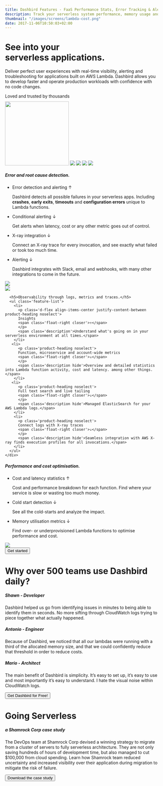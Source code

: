 ```yaml
---
title: Dashbird Features - FaaS Performance Stats, Error Tracking & Alerts
description: Track your serverless system performance, memory usage and AWS costs. Real-time function tracing and live tailing make troubleshooting your lambdas truly effortless. Dashbird also supports API Gateway and AWS X-Ray.
thumbnail: "/images/screens/lambda-cost.png"
date: 2017-11-06T10:50:03+02:00
---
```

<div class="container">
  <div class="row vh-75 align-items-center">
    <div class="col-12 col-lg-10 align-middle mx-auto">
      <h1 class="text-center">See into your<br />serverless applications.</h1>
      <p class="text-center mt-5">Deliver perfect user experiences with real-time visibility, alerting and troubleshooting for applications built on AWS Lambda. Dashbird allows you to develop faster and operate production workloads with confidence with no code changes.</p>
    </div>
  </div>
</div>

<div class="row">
  <section class="container social pt-md-80 pb-md-60 mt-5 pb-5">
      <div class="col text-center pt-5 pb-4 pt-md-100">
          <span class="h5 text-uppercase">Loved and trusted by thousands</span>
        </div>
    <div class="row justify-content-center socialproof-icons align-items-end">
      <img style="width: 210px; max-height: 400px; margin-top: 9px;" src="/images/socialproof/accenture.png">
      <img src="/images/socialproof/deloitte.png">
      <img src="/images/socialproof/PaloAltoNetworks.png">
      <img src="/images/socialproof/Shamrock.png">
      <img src="/images/socialproof/UserTesting.png">
    </div>
  </section>
</div>

<div class="container value-props">
  <div class="row">
    <div class="col-12 col-md-6 feature-col mt-4">
      <h5>Error and root cause detection.</h5>
      <ul class='feature-list'>
        <li>
          <p class='d-flex align-items-center justify-content-between product-heading noselect'>
          Error detection and alerting
          <span class='float-right closer'>↑</span>
          </p>
          <span class='description'>Dashbird detects all possible failures in your serverless apps. Including <b>crashes</b>, <b>early exits</b>, <b>timeouts</b> and <b>configuration errors</b> unique to Lambda functions.</span>
        </li>
       <li>
          <p class='product-heading noselect'>
          Conditional alerting
          <span class='float-right closer'>↓</span>
          </p>
          <span class='description hide'>Get alerts when latency, cost or any other metric goes out of control.</span>
        </li>
       <li>
          <p class='product-heading noselect'>
          X-ray integration 
          <span class='float-right closer'>↓</span>
          </p>
          <span class='description hide'>Connect an X-ray trace for every invocation, and see exactly what failed or took too much time.</span>
        </li>
        <li>
          <p class='product-heading noselect'>
          Alerting 
          <span class='float-right closer'>↓</span>
          </p>
          <span class='description hide'>Dashbird integrates with Slack, email and webhooks, with many other integrations to come in the future.</span>
        </li>
      </ul>
    </div>
    <div class="col-12 col-md-6 text-center d-flex align-items-start justify-content-center" >
      <img src='/images/product-screens/error-detection.png' class='product-feature'>
    </div>
  </div>
</div>


<div class="container value-props">
  <div class="row">
    <div class="col-12 col-md-6 text-center d-flex align-items-start justify-content-center">
      <img src='/images/product-screens/insights.png' class='product-feature'>
    </div>
    <div class="col-12 col-md-6 feature-col mt-4" >
      
      <h5>Observability through logs, metrics and traces.</h5>
      <ul class='feature-list'>
        <li>
          <p class='d-flex align-items-center justify-content-between product-heading noselect'>
          Insights
          <span class='float-right closer'>↑</span>
          </p>
          <span class='description'>Understand what's going on in your serverless environment at all times.</span>
        </li>
       <li>
          <p class='product-heading noselect'>
          Function, microservice and account-wide metrics
          <span class='float-right closer'>↓</span>
          </p>
          <span class='description hide'>Overview and detailed statistics into Lambda function activity, cost and latency. among other things.</span>
        </li>
       <li>
          <p class='product-heading noselect'>
          Full text search and live tailing
          <span class='float-right closer'>↓</span>
          </p>
          <span class='description hide'>Managed ElasticSearch for your AWS Lambda logs.</span>
        </li>
        <li>
          <p class='product-heading noselect'>
          Connect logs with X-ray traces
          <span class='float-right closer'>↓</span>
          </p>
          <span class='description hide'>Seamless integration with AWS X-ray finds execution profiles for all invocations.</span>
        </li>
      </ul>
    </div>
  </div>
</div>

<div class="container value-props">
  <div class="row">
    <div class="col-12 col-md-6 feature-col mt-4">
      <h5>Performance and cost optimisation.</h5>
      <ul class='feature-list'>
        <li>
          <p class='d-flex align-items-center justify-content-between product-heading noselect'>
          Cost and latency statistics
          <span class='float-right closer'>↑</span>
          </p>
          <span class='description'>Cost and performance breakdown for each function. Find where your service is slow or wasting too much money.</span>
        </li>
       <li>
          <p class='product-heading noselect'>
          Cold start detection
          <span class='float-right closer'>↓</span>
          </p>
          <span class='description hide'>See all the cold-starts and analyze the impact.</span>
        </li>
       <li>
          <p class='product-heading noselect'>
          Memory utilisation metrics
          <span class='float-right closer'>↓</span>
          </p>
          <span class='description hide'>Find over- or underprovisioned Lambda functions to optimise performance and cost.</span>
        </li>
      </ul>
    </div>
    <div class="col-12 col-md-6 text-center d-flex align-items-start justify-content-center" >
      <img src='/images/product-screens/memory-utilisation.png' class='product-feature'>
    </div>
  </div>
</div>

<div class="container">
  <div class="row">
    <div class="col-12 text-center mb-5">
      <a href="#register">
        <button class="cta-btn" data-note="Zero code integration">Get started</button>
      </a>
    </div>
  </div>
</div>
<div class="row mt-5"></div>




<div class="container landing-features">
  <div class="row pb-4">
    <div class="col-12 text-md-center">
      <h1>Why over 500 teams use Dashbird daily?</h1>
    </div>
  </div>
  <div class="row companies">
    <div class="col-12 col-md-4 text-md-center">
      <h5>Shawn - Developer</h5>
      <p class='collapseTwo' data-toggle="collapse" href="#collapseOne" role="button" aria-expanded="false" aria-controls="collapseOne" id="collapseOne">
          Dashbird helped us go from identifying issues in minutes to being able to identify them in seconds. No more sifting through CloudWatch logs trying to piece together what actually happened. 
      </p>
    </div>
    <div class="col-12 col-md-4 text-md-center">
      <h5>Antonio - Engineer</h5>
      <p class='collapseTwo' data-toggle="collapseTwo" href="#collapseTwo" role="button" aria-expanded="false" aria-controls="collapseTwo" id="collapseTwo">
      Because of Dashbird, we noticed that all our lambdas were running with a third of the allocated memory size, and that we could confidently reduce that threshold in order to reduce costs. 
      </p>
    </div>
    <div class="col-12 col-md-4 text-md-center">
      <h5>Mario - Architect</h5>
      <p class='collapseTwo' data-toggle="collapse" href="#collapseThree" role="button" aria-expanded="false" aria-controls="collapseThree" id="collapseThree">
      The main benefit of Dashbird is simplicity. It’s easy to set up, it’s easy to use and most importantly it’s easy to understand. I hate the visual noise within CloudWatch logs.
      </p>
    </div>
  </div>
  <div class="row mt-5">
    <div class="col-12 text-center">
      <a href="#register">
        <button class="cta-btn" data-note="Zero code integration">Get Dashbird for Free!</button>
      </a>
    </div>
  </div>
</div>

<div class="container landing-features">
  <div class="row pb-4">
    <div class="col-12 text-md-center">
      <h1>Going Serverless </h1>
      <div class="col-12 text-md-center">
        <h5>a Shamrock Corp case study</h5>
        <p>
          The DevOps team at Shamrock Corp devised a winning strategy to migrate from a cluster of servers to fully serverless architecture. They are not only saving hundreds of hours of development time, but also managed to cut $100,000 from cloud spending. Learn how Shamrock team reduced uncertainty and increased visibility over their application during migration to mitigate the risk of failure.
        </p>
      </div>
    </div>
  </div>
  <div class="row mt-5">
    <div class="col-12 text-center">
      <a href="https://d1enm3zt1hbvj4.cloudfront.net/Case%20Study%20-%20Shamrock%20Corporation.pdf" target="_blank">
        <button class="cta-btn" data-note="Zero code integration">Download the case study</button>
      </a>
    </div>
  </div>
</div>

<script>
  fbq('track', 'ViewContent', {
    content_ids: 'features',
  });
</script>
